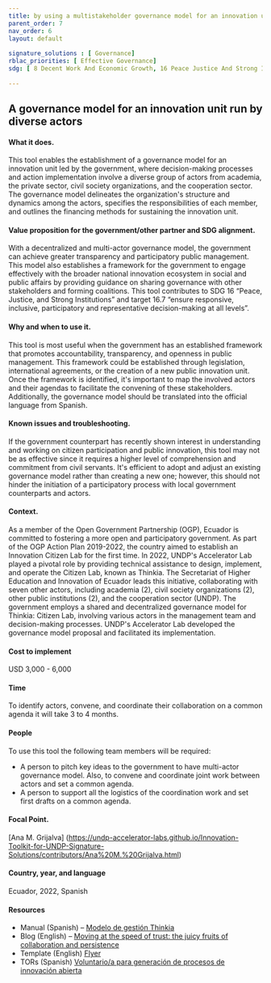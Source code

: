 ```yaml
--- 
title: by using a multistakeholder governance model for an innovation unit
parent_order: 7 
nav_order: 6
layout: default 
 
signature_solutions : [ Governance] 
rblac_priorities: [ Effective Governance] 
sdg: [ 8 Decent Work And Economic Growth, 16 Peace Justice And Strong Institutions] 
 
--- 
```

## A governance model for an innovation unit run by diverse actors

#### What it does.
This tool enables the establishment of a governance model for an innovation unit led by the government, where decision-making processes and action implementation involve a diverse group of actors from academia, the private sector, civil society organizations, and the cooperation sector. The governance model delineates the organization's structure and dynamics among the actors, specifies the responsibilities of each member, and outlines the financing methods for sustaining the innovation unit.

#### Value proposition for the government/other partner and SDG alignment.
With a decentralized and multi-actor governance model, the government can achieve greater transparency and participatory public management. This model also establishes a framework for the government to engage effectively with the broader national innovation ecosystem in social and public affairs by providing guidance on sharing governance with other stakeholders and forming coalitions. This tool contributes to SDG 16 “Peace, Justice, and Strong Institutions” and target 16.7 “ensure responsive, inclusive, participatory and representative decision-making at all levels”.

#### Why and when to use it.
This tool is most useful when the government has an established framework that promotes accountability, transparency, and openness in public management. This framework could be established through legislation, international agreements, or the creation of a new public innovation unit. Once the framework is identified, it's important to map the involved actors and their agendas to facilitate the convening of these stakeholders. Additionally, the governance model should be translated into the official language from Spanish.

#### Known issues and troubleshooting.
If the government counterpart has recently shown interest in understanding and working on citizen participation and public innovation, this tool may not be as effective since it requires a higher level of comprehension and commitment from civil servants. It's efficient to adopt and adjust an existing governance model rather than creating a new one; however, this should not hinder the initiation of a participatory process with local government counterparts and actors.

#### Context. 
As a member of the Open Government Partnership (OGP), Ecuador is committed to fostering a more open and participatory government. As part of the OGP Action Plan 2019-2022, the country aimed to establish an Innovation Citizen Lab for the first time. In 2022, UNDP's Accelerator Lab played a pivotal role by providing technical assistance to design, implement, and operate the Citizen Lab, known as Thinkia. The Secretariat of Higher Education and Innovation of Ecuador leads this initiative, collaborating with seven other actors, including academia (2), civil society organizations (2), other public institutions (2), and the cooperation sector (UNDP). The government employs a shared and decentralized governance model for Thinkia: Citizen Lab, involving various actors in the management team and decision-making processes. UNDP's Accelerator Lab developed the governance model proposal and facilitated its implementation.

#### Cost to implement
USD 3,000 - 6,000

#### Time
To identify actors, convene, and coordinate their collaboration on a common agenda it will take 3 to 4 months.

#### People
To use this tool the following team members will be required:
- A person to pitch key ideas to the government to have multi-actor governance model. Also, to convene and coordinate joint work between actors and set a common agenda.
- A person to support all the logistics of the coordination work and set first drafts on a common agenda.

#### Focal Point.
[Ana M. Grijalva] (https://undp-accelerator-labs.github.io/Innovation-Toolkit-for-UNDP-Signature-Solutions/contributors/Ana%20M.%20Grijalva.html)

#### Country, year, and language
Ecuador, 2022, Spanish

#### Resources
- Manual (Spanish) – [Modelo de gestión Thinkia](https://www.undp.org/es/ecuador/publicaciones/laboratorios-de-aceleracion-pnud-modelo-de-gestion-thinkia)
- Blog (English) – [Moving at the speed of trust: the juicy fruits of collaboration and persistence](https://www.undp.org/es/ecuador/blog/moving-speed-trust-juicy-fruits-collaboration-and-persistence)
- Template (English) [Flyer](https://www.canva.com/design/DAFZRQOvXuw/kbZhZVoz8BvPKL0PAXfrqA/edit)
- TORs (Spanish) [Voluntario/a para generación de procesos de innovación abierta](https://github.com/UNDP-Accelerator-Labs/Innovation-Toolkit-for-UNDP-Signature-Solutions/blob/24ce9cc81c6fca2817783907b06a452b444f8b50/_tools_resources/ECU_GovModel_ToRs_1.docx)
